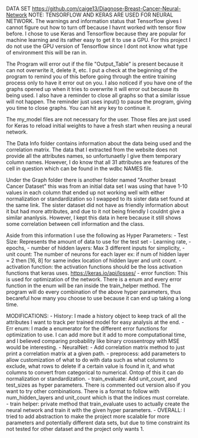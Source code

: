 DATA SET https://github.com/caige13/Diagnose-Breast-Cancer-Neural-Network
NOTE: TENSORFLOW AND KERAS ARE USED FOR NEURAL NETWORK.
The warnings and information status that Tensorflow gives I cannot figure out how to turn off because I havnt worked with tensor flow before. I chose to use Keras and Tensorflow because they are popular for machine learning and its rather easy to get it to use a GPU. For this project I do not use the GPU version of Tensorflow since I dont not know what type of environment this will be ran in.

The Program will error out if the file "Output_Table" is present because it can not overwrite it, delete it, etc. 
I put a check at the beginning of the program to remind you of this before going through the entire training process
only to have it error out on you. I also noticed if you have one of the graphs opened up when it tries to overwrite
it will error out because its being used. I also have a reminder to close all graphs so that a similar issue will not 
happen. The reminder just uses input() to pause the program, giving you time to close graphs. You can hit any key to continue it.

The my_model files are not necessary for the user. Those files are just used for Keras to reload initial weights to have a fresh start when reusing a neural network.

The Data Info folder contains information about the data being used and the correlation matrix. The data that I extracted from the website does not provide all the attributes names, so unfortunaetly I give them temporary column names. However, I do know that all 31 attributes are features of the cell in question which can be found in the wdbc NAMES file.

Under the Graph folder there is another folder named "Another breast Cancer Dataset" this was from an initial data set I was using that have 1-10 values in each column that ended up not working well with either normalization or standardization so I swapped to its sister data set found at the same link. The sister dataset did not have as friendly information about it but had more attributes, and due to it not being friendly I couldnt give a similar ananlysis. However, I kept this data in here because it still shows some correlation between cell information and the class. 

Aside from this information I use the following as Hyper Parameters:
	- Test Size: Represents the amount of data to use for the test set
	- Learning rate,
	- epochs,
	- number of hidden layers: Max 3 different inputs for simplicity,
	- unit count: The number of neurons for each layer ex: if num of hidden layer = 2 then [16, 8] for same index location of hidden layer and unit count.
	- activation function: the activation functions should be the loss activation functions that keras uses. https://keras.io/api/losses/
	- error function: This is used for optimization of the network. There is a enum and every error function in the enum will be ran inside the train_helper method.
The program will do every combination of the above hyper parameters, thus becareful how many you choose to use because it can end up taking a long time.

MODIFICATIONS:
	- History: I made a history object to keep track of all the attributes I want to track per trained model for easy analysis at the end.
	- Err enum: I made a enumerator for the different error functions for optimization to use. I can add more but it add to more computational time, and I believed comparing probability like binary crossentropy with MSE would be interesting.
	- NeuralNet: 
		- Add correlation matrix method to just print a correlation matrix at a given path.
		- preprocess: add parameters to allow customization of what to do with data such as what columns to exclude, what rows to delete if a certain value is found in it, and what columns to convert from categorical to numerical. Ontop of this it can do normalization or standardization.
		- train_evaluate: Add unit_count, and test_sizes as hyper parameters. There is commented out version also if you want to try other combinations. There is a format to follow with num_hidden_layers and unit_count which is that the indices must correlate.
		- train helper: private method that train_evaluate uses to actually create the neural network and train it with the given hyper parameters.
		- OVERALL: I tried to add abstraction to make the project more scalable for more parameters and potentially different data sets, but due to time constraint its not tested for other dataset and the project only wants 1.